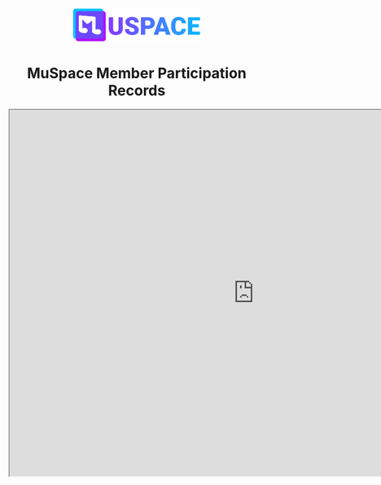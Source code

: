 <h1 align="center">
    <a href="./"><img id="header-logo" src="./logo.svg" width="250" alt="MuSpace logo"/></a>
</h1>
<h1 align="center">MuSpace Member Participation Records</h1>

<iframe width="960px" height="720px" src="https://docs.google.com/spreadsheets/d/e/2PACX-1vQKQgYcLBCHaf2yaINqsR2FzN7gdIXeouSHoJgC73aOWJkfTqLDJRDLVKtr5x8He2Alu81mz_ZF5GSV/pubhtml?widget=true&amp;headers=false"></iframe>
